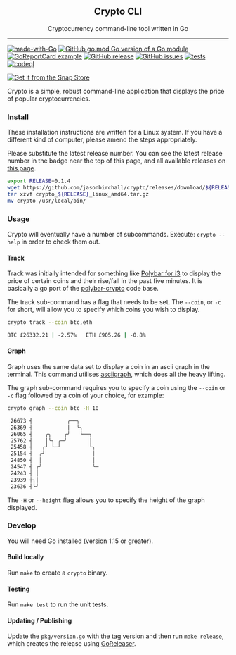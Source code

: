 <p align="center">
  <h2 align="center">Crypto CLI</h2>
  <p align="center">Cryptocurrency command-line tool written in Go</p>
</p>

---

[![made-with-Go](https://img.shields.io/badge/Made%20with-Go-1f425f.svg)](http://golang.org)
[![GitHub go.mod Go version of a Go module](https://img.shields.io/github/go-mod/go-version/jasonbirchall/crypto.svg)](https://github.com/jasonbirchall/crypto)
[![GoReportCard example](https://goreportcard.com/badge/github.com/jasonbirchall/crypto)](https://goreportcard.com/report/github.com/jasonbirchall/crypto)
[![GitHub release](https://img.shields.io/github/release/jasonbirchall/crypto.svg)](https://GitHub.com/jasonbirchall/crypto/releases/)
[![GitHub issues](https://img.shields.io/github/issues/jasonbirchall/crypto.svg)](https://GitHub.com/jasonbirchall/crypto/issues/)
[![tests](https://github.com/jasonbirchall/crypto//workflows/Run%20Tests/badge.svg)](https://github.com/jasonBirchall/crypto/actions?query=workflow%3A%22Run+Tests%22)
[![codeql](https://github.com/jasonbirchall/crypto//workflows/codeql/badge.svg)](https://github.com/jasonBirchall/crypto/actions?query=workflow%3ACodeQL)


[![Get it from the Snap Store](https://snapcraft.io/static/images/badges/en/snap-store-black.svg)](https://snapcraft.io/crypto)

Crypto is a simple, robust command-line application that displays the price of popular cryptocurrencies.

### Install

These installation instructions are written for a Linux system. If you have a different kind of
computer, please amend the steps appropriately.

Please substitute the latest release number. You can see the latest release
number in the badge near the top of this page, and all available releases on
[this page](https://github.com/jasonBirchall/crypto/releases/).

```bash
export RELEASE=0.1.4
wget https://github.com/jasonbirchall/crypto/releases/download/${RELEASE}/crypto_${RELEASE}_linux_amd64.tar.gz
tar xzvf crypto_${RELEASE}_linux_amd64.tar.gz
mv crypto /usr/local/bin/
```

### Usage

Crypto will eventually have a number of subcommands. Execute: `crypto --help` in order to check them out.

#### Track

Track was initially intended for something like [Polybar for i3](https://github.com/polybar/polybar) to display the price of certain coins and their rise/fall in the past five minutes. It is basically a go port of the [polybar-crypto](https://github.com/willHol/polybar-crypto) code base.

The track sub-command has a flag that needs to be set. The `--coin`, or `-c` for short, will allow you to specify which coins you wish to display.

```bash
crypto track --coin btc,eth

BTC £26332.21 | -2.57%   ETH £905.26 | -0.8%
```

#### Graph

Graph uses the same data set to display a coin in an ascii graph in the terminal. This command utilises [asciigraph](https://github.com/guptarohit/asciigraph), which does all the heavy lifting. 

The graph sub-command requires you to specify a coin using the `--coin` or `-c` flag followed by a coin of your choice, for example:

```bash
crypto graph --coin btc -H 10

 26673 ┤           ╭──╮
 26369 ┤           │  ╰╮
 26065 ┤    ╭╮    ╭╯   ╰──╮
 25762 ┤    │╰╮ ╭─╯       │
 25458 ┤   ╭╯ ╰─╯         ╰╮
 25154 ┤  ╭╯               │
 24850 ┤  │                │
 24547 ┤ ╭╯                ╰─
 24243 ┤ │
 23939 ┼╮│
 23636 ┤╰╯

```

The `-H` or `--height` flag allows you to specify the height of the graph displayed.

### Develop

You will need Go installed (version 1.15 or greater).

#### Build locally

Run `make` to create a `crypto` binary.

#### Testing

Run `make test` to run the unit tests.

#### Updating / Publishing

Update the `pkg/version.go` with the tag version and then run `make release`, which creates the release using [GoReleaser](https://github.com/goreleaser/goreleaser).
